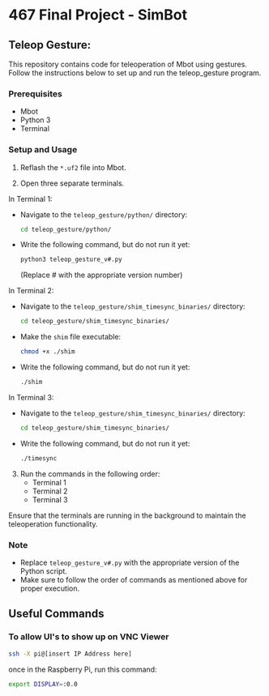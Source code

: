 # 467 Final Project - SimBot

## Teleop Gesture:

This repository contains code for teleoperation of Mbot using gestures. Follow the instructions below to set up and run the teleop_gesture program.

### Prerequisites

- Mbot
- Python 3
- Terminal

### Setup and Usage

1. Reflash the `*.uf2` file into Mbot.

2. Open three separate terminals.

In Terminal 1:
- Navigate to the `teleop_gesture/python/` directory:
  ```bash
  cd teleop_gesture/python/
    ```
- Write the following command, but do not run it yet:
  ```bash
  python3 teleop_gesture_v#.py
  ```
  (Replace # with the appropriate version number)

In Terminal 2:
- Navigate to the `teleop_gesture/shim_timesync_binaries/` directory:
  ```bash
  cd teleop_gesture/shim_timesync_binaries/
  ```
- Make the `shim` file executable:
  ```bash
  chmod +x ./shim
  ```
- Write the following command, but do not run it yet:
  ```bash
  ./shim
  ```

In Terminal 3:
- Navigate to the `teleop_gesture/shim_timesync_binaries/` directory:
  ```bash
  cd teleop_gesture/shim_timesync_binaries/
  ```
- Write the following command, but do not run it yet:
  ```bash
  ./timesync
  ```

3. Run the commands in the following order:
    - Terminal 1
    - Terminal 2
    - Terminal 3

Ensure that the terminals are running in the background to maintain the teleoperation functionality.

### Note

- Replace `teleop_gesture_v#.py` with the appropriate version of the Python script.
- Make sure to follow the order of commands as mentioned above for proper execution.

## Useful Commands
### To allow UI's to show up on VNC Viewer
```bash
ssh -X pi@[insert IP Address here]
```
once in the Raspberry Pi, run this command:
```bash
export DISPLAY=:0.0
```

